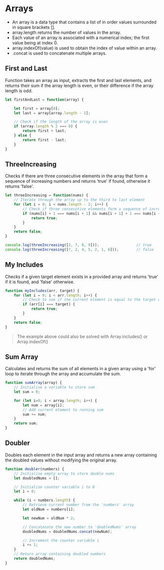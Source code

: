 # Arrays

* An array is a data type that contains a list of in order values surrounded in square brackets [].
* array.length returns the number of values in the array.
* Each value of an array is associated with a numerical index; the first value being at index 0.
* array.indexOf(value) is used to obtain the index of value within an array.
* .concat is used to concatenate multiple arrays.

## First and Last
Function takes an array as input, extracts the first and last elements, and returns their sum if the array length is even, or their difference if the array length is odd.

```javascript
let firstAndLast = function(array) {

    let first = array[0];
    let last = array[array.length - 1];

    // Check if the length of the array is even
    if (array.length % 2 === 0) {
        return first + last;
    } else {
        return first - last;
    }
}
```

## ThreeIncreasing
Checks if there are three consecutive elements in the array that form a sequence of increasing numbers and returns 'true' if found, otherwise it returns 'false'.

```javascript
let threeIncreasing = function(nums) {
    // Iterate through the array up to the third to last element
    for (let i = 0; i < nums.length - 2; i++) {
        // Check if three consecutive elements form a sequence of increasing numbers
        if (nums[i] + 1 === nums[i + 1] && nums[i + 1] + 1 === nums[i + 2]) {
            return true;
        }
    }
    return false;
}

console.log(threeIncreasing([2, 7, 8, 9]));                 // true
console.log(threeIncreasing([7, 2, 4, 5, 2, 1, 6]));        // false
```

## My Includes
Checks if a given target element exists in a provided array and returns 'true' if it is found, and 'false' otherwise.

```javascript
function myIncludes(arr, target) {
    for (let i = 0; i < arr.length; i++) {
        // Check to see if the current element is equal to the target element
        if (arr[i] === target) {
            return true;
        }
    }
    return false;
}
```
> The example above could also be solved with Array.includes() or Array.indexOf()


## Sum Array
Calculates and returns the sum of all elements in a given array using a 'for' loop to iterate through the array and accumulate the sum.

```javascript
function sumArray(array) {
    // Initialise a variable to store sum
    let sum = 0;

    for (let i=0; i < array.length; i++) {
        let num = array[i];
        // Add current element to running sum
        sum += num;
    }
    return sum;
}
```

## Doubler
Doubles each element in the input array and returns a new array containing the doubled values without modifying the original array.

```javascript
function doubler(numbers) {
    // Initialise empty array to store double nums
    let doubledNums = [];

    // Initialise counter variable i to 0
    let i = 0;

    while (i < numbers.length) {
        // Retrieve current number from the 'numbers' array
        let oldNum = numbers[i];

        let newNum = oldNum * 2;

        // Concatenate the new number to 'doubledNums' array
        doubledNums = doubledNums.concat(newNum);

        // Increment the counter variable i
        i += 1;
    }
    // Return array containing doubled numbers
    return doubledNums;
}
```
